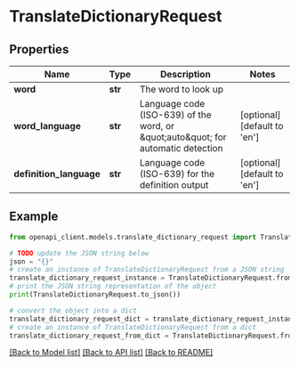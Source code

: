 # TranslateDictionaryRequest


## Properties

Name | Type | Description | Notes
------------ | ------------- | ------------- | -------------
**word** | **str** | The word to look up | 
**word_language** | **str** | Language code (ISO-639) of the word, or \&quot;auto\&quot; for automatic detection | [optional] [default to 'en']
**definition_language** | **str** | Language code (ISO-639) for the definition output | [optional] [default to 'en']

## Example

```python
from openapi_client.models.translate_dictionary_request import TranslateDictionaryRequest

# TODO update the JSON string below
json = "{}"
# create an instance of TranslateDictionaryRequest from a JSON string
translate_dictionary_request_instance = TranslateDictionaryRequest.from_json(json)
# print the JSON string representation of the object
print(TranslateDictionaryRequest.to_json())

# convert the object into a dict
translate_dictionary_request_dict = translate_dictionary_request_instance.to_dict()
# create an instance of TranslateDictionaryRequest from a dict
translate_dictionary_request_from_dict = TranslateDictionaryRequest.from_dict(translate_dictionary_request_dict)
```
[[Back to Model list]](../README.md#documentation-for-models) [[Back to API list]](../README.md#documentation-for-api-endpoints) [[Back to README]](../README.md)


